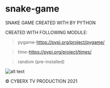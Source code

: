 # snake-game
SNAKE GAME CREATED WITH  BY PYTHON

CREATED WITH FOLLOWING MODULE:

> pygame-https://pypi.org/project/pygame/

> time-https://pypi.org/project/times/

> random (pre-installed)

![alt text](https://drive.google.com/file/d/1-f7ghKcOm-khD0I9NAvgGvbWgDGn4gYo/view?usp=sharing)

© CYBERX TV PRODUCTION 2021
